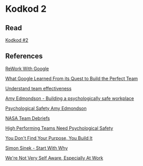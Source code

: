 # Kodkod 2
## Read

[Kodkod #2][1]


## References

[ReWork With Google][2]

[What Google Learned From its Quest to Build the Perfect Team][3]

[Understand team effectiveness][4]

[Amy Edmondson - Building a psychologically safe workplace][5]

[Psychological Safety Amy Edmondson][6]

[NASA Team Debriefs][7]

[High Performing Teams Need Psychological Safety][8]

[You Don't Find Your Purpose, You Build It][9]

[Simon Sinek - Start With Why][10]

[We're Not Very Self Aware, Especially At Work][11]


[1]: http://www.k0dk0d.com/pdfs/kodkod2.pdf "Kodkod #2"
[2]: https://rework.withgoogle.com/
[3]: https://www.nytimes.com/2016/02/28/magazine/what-google-learned-from-its-quest-to-build-the-perfect-team.html
[4]: https://rework.withgoogle.com/print/guides/5721312655835136/
[5]: https://www.youtube.com/watch?v=LhoLuui9gX8
[6]: http://web.mit.edu/curhan/www/docs/Articles/15341_Readings/Group_Performance/Edmondson%20Psychological%20safety.pdf
[7]: https://rework.withgoogle.com/blog/nasa-team-debriefs/
[8]: https://hbr.org/2017/08/high-performing-teams-need-psychological-safety-heres-how-to-create-it
[9]: https://hbr.org/2017/10/you-dont-find-your-purpose-you-build-it
[10]: https://www.youtube.com/watch?v=IPYeCltXpxw
[11]: https://hbr.org/2015/03/research-were-not-very-self-aware-especially-at-work

<!-- Global site tag (gtag.js) - Google Analytics -->
<script async src="https://www.googletagmanager.com/gtag/js?id=UA-153532160-1"></script>
<script>
  window.dataLayer = window.dataLayer || [];
  function gtag(){dataLayer.push(arguments);}
  gtag('js', new Date());

  gtag('config', 'UA-153532160-1');
</script>

